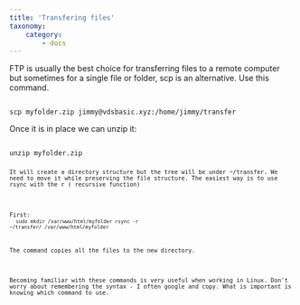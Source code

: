 ```yaml
---
title: 'Transfering files'
taxonomy:
    category:
        - docs
---
```


<p>FTP is usually the best choice for transferring files to a remote computer but sometimes for a single file or folder, scp is an alternative. Use this command.</p>
<code>
scp myfolder.zip jimmy@vdsbasic.xyz:/home/jimmy/transfer
</code>
<p>Once it is in place we can unzip it:</p>
<code>
unzip myfolder.zip
<code>
<p>It will create a directory structure but the tree will be under ~/transfer. We need to move it while preserving the file structure. The easiest way is to use rsync with the r ( recursive function)</p>

First:<br>
<code>
sudo mkdir /var/www/html/myfolder
rsync -r ~/transfer/ /var/www/html/myfolder
</code>
<p>The command copies all the files to the new directory.</p>
<p>
Becoming familiar with these commands is very useful when working in Linux. Don't worry about remembering the syntax - I often google and copy. What is important is knowing which command to use.</p>

